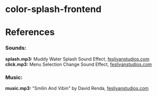 # color-splash-frontend

# References
### Sounds:
**splash.mp3:** Muddy Water Splash Sound Effect, [fesliyanstudios.com](https://www.fesliyanstudios.com/play-mp3/2443) <br>
**click.mp3:** Menu Selection Change Sound Effect, [fesliyanstudios.com](https://www.fesliyanstudios.com/play-mp3/2903)

### Music:
**music.mp3:** "Smilin And Vibin" by David Renda, [fesliyanstudios.com](https://www.fesliyanstudios.com/royalty-free-music/download/smilin-and-vibin/1197)
